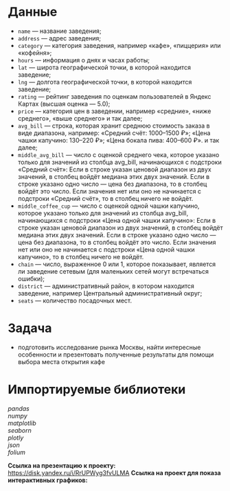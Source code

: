# Данные 

- `name` — название заведения;
- `address` — адрес заведения;
- `category` — категория заведения, например «кафе», «пиццерия» или «кофейня»;
- `hours` — информация о днях и часах работы;
- `lat` — широта географической точки, в которой находится заведение;
- `lng` — долгота географической точки, в которой находится заведение;
- `rating` — рейтинг заведения по оценкам пользователей в Яндекс Картах (высшая оценка — 5.0);
- `price` — категория цен в заведении, например «средние», «ниже среднего», «выше среднего» и так далее;
- `avg_bill` — строка, которая хранит среднюю стоимость заказа в виде диапазона, например:
        «Средний счёт: 1000–1500 ₽»;
        «Цена чашки капучино: 130–220 ₽»;
        «Цена бокала пива: 400–600 ₽».
        и так далее;
- `middle_avg_bill` — число с оценкой среднего чека, которое указано только для значений из столбца avg_bill, начинающихся с подстроки «Средний счёт»:
        Если в строке указан ценовой диапазон из двух значений, в столбец войдёт медиана этих двух значений.
        Если в строке указано одно число — цена без диапазона, то в столбец войдёт это число.
        Если значения нет или оно не начинается с подстроки «Средний счёт», то в столбец ничего не войдёт.
- `middle_coffee_cup` — число с оценкой одной чашки капучино, которое указано только для значений из столбца avg_bill, начинающихся с подстроки «Цена одной чашки капучино»:
        Если в строке указан ценовой диапазон из двух значений, в столбец войдёт медиана этих двух значений.
        Если в строке указано одно число — цена без диапазона, то в столбец войдёт это число.
        Если значения нет или оно не начинается с подстроки «Цена одной чашки капучино», то в столбец ничего не войдёт.
- `chain` — число, выраженное 0 или 1, которое показывает, является ли заведение сетевым (для маленьких сетей могут встречаться ошибки);
- `district` — административный район, в котором находится заведение, например Центральный административный округ;
- `seats` — количество посадочных мест.
# Задача

- подготовить исследование рынка Москвы, найти интересные особенности и презентовать полученные результаты для помощи выбора места открытия кафе

# Импортируемые библиотеки

*pandas*
<br>
*numpy*
<br>
*matplotlib*
<br>
*seaborn*
<br>
*plotly*
<br>
*json*
<br>
*folium*

**Ссылка на презентацию к проекту:**  https://disk.yandex.ru/i/RrUPWyg3fvULMA
**Ссылка на проект для показа интерактивных графиков:**
